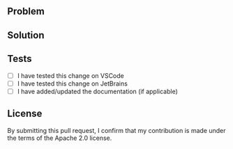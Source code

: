 ## Problem

## Solution

<!---
    REMINDER:
    - Read contributing and developer guidelines first.
    - Check your changes are not breaking anything on current VSCode and JetBrains extensions
    - Add or update the documentation if applicable, this is mandatory
    - Put screenshots if possible
-->

## Tests
- [ ] I have tested this change on VSCode
- [ ] I have tested this change on JetBrains
- [ ] I have added/updated the documentation (if applicable)

## License

By submitting this pull request, I confirm that my contribution is made under the terms of the Apache 2.0 license.
